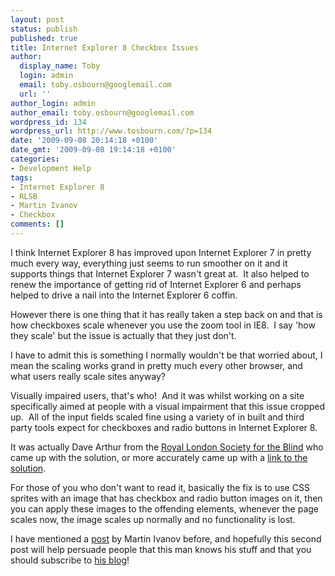 ```yaml
---
layout: post
status: publish
published: true
title: Internet Explorer 8 Checkbox Issues
author:
  display_name: Toby
  login: admin
  email: toby.osbourn@googlemail.com
  url: ''
author_login: admin
author_email: toby.osbourn@googlemail.com
wordpress_id: 134
wordpress_url: http://www.tosbourn.com/?p=134
date: '2009-09-08 20:14:18 +0100'
date_gmt: '2009-09-08 19:14:18 +0100'
categories:
- Development Help
tags:
- Internet Explorer 8
- RLSB
- Martin Ivanov
- Checkbox
comments: []
---
```

<p>I think Internet Explorer 8 has improved upon Internet Explorer 7 in pretty much every way, everything just seems to run smoother on it and it supports things that Internet Explorer 7 wasn't great at.  It also helped to renew the importance of getting rid of Internet Explorer 6 and perhaps helped to drive a nail into the Internet Explorer 6 coffin.</p>
<p>However there is one thing that it has really taken a step back on and that is how checkboxes scale whenever you use the zoom tool in IE8.  I say 'how they scale' but the issue is actually that they just don't.</p>
<p>I have to admit this is something I normally wouldn't be that worried about, I mean the scaling works grand in pretty much every other browser, and what users really scale sites anyway?</p>
<p>Visually impaired users, that's who!  And it was whilst working on a site specifically aimed at people with a visual impairment that this issue cropped up.  All of the input fields scaled fine using a variety of in built and third party tools expect for checkboxes and radio buttons in Internet Explorer 8.</p>
<p>It was actually Dave Arthur from the <a href="http://www.rlsb.org.uk/">Royal London Society for the Blind</a> who came up with the solution, or more accurately came up with a <a href="http://acidmartin.wordpress.com/2009/07/17/using-css-to-style-radiobuttons-and-checkboxes-for-safari-and-chrome/">link to the solution</a>.</p>
<p>For those of you who don't want to read it, basically the fix is to use CSS sprites with an image that has checkbox and radio button images on it, then you can apply these images to the offending elements, whenever the page scales now, the image scales up normally and no functionality is lost.</p>
<p>I have mentioned a <a href="http://www.tosbourn.com/2009/08/browser-history-fix-ajax/">post</a> by Martin Ivanov before, and hopefully this second post will help persuade people that this man knows his stuff and that you should subscribe to <a href="http://acidmartin.wordpress.com/">his blog</a>!</p>
